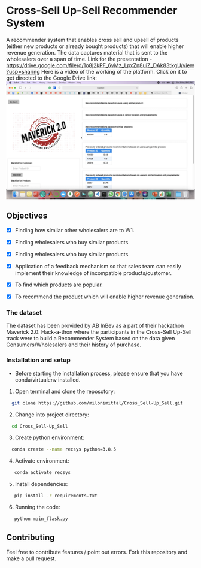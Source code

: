 
# Cross-Sell Up-Sell Recommender System
A recommender system that enables cross sell and upsell of products (either new products or already bought products) that will enable higher revenue generation. The data captures material that is sent to the wholesalers over a span of time.
Link for the presentation - https://drive.google.com/file/d/1o8j2kPF_6vMz_LpxZn8uiZ_DAk83tkgU/view?usp=sharing
Here is a video of the working of the platform. Click on it to get directed to the Google Drive link: 
[![](Sample.png)](https://drive.google.com/file/d/1n7JeZZ4E5O_HIuUbOQGvoNWYFVpzAHEV/view?usp=sharing)

## Objectives
* [x] Finding how similar other wholesalers are to W1.
* [x] Finding wholesalers who buy similar products.
* [x] Finding wholesalers who buy similar products.
* [x] Application of a feedback mechanism so that sales team can easily implement their knowledge of incompatible products/customer.
* [x] To find which products are popular.
* [x] To recommend the product which will enable higher revenue generation.


### The dataset
The dataset has been provided by AB InBev as a part of their hackathon Maverick 2.0: Hack-a-thon where the participants in the Cross-Sell Up-Sell track were to build a Recommender System based on the data given Consumers/Wholesalers and their history of purchase.

### Installation and setup

* Before starting the installation process, please ensure that you have conda/virtualenv installed.

1. Open terminal and clone the reposotory:

```bash
  git clone https://github.com/milonimittal/Cross_Sell-Up_Sell.git
 ```

2. Change into project directory:

```bash
  cd Cross_Sell-Up_Sell
```

3. Create python environment:

```bash
  conda create --name recsys python=3.8.5
```

4. Activate environment:
        
```bash
   conda activate recsys
```

5. Install dependencies:

```bash
   pip install -r requirements.txt
```  

6. Running the code:

```bash
   python main_flask.py
```  


## Contributing
Feel free to contribute features / point out errors. Fork this repository and make a pull request.  
